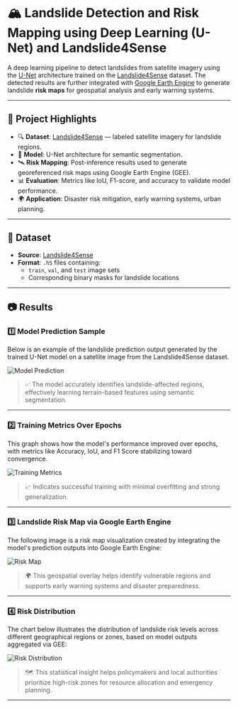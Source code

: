 # 🏔️ Landslide Detection and Risk Mapping using Deep Learning (U-Net) and Landslide4Sense

A deep learning pipeline to detect landslides from satellite imagery using the [U-Net](w) architecture trained on the [Landslide4Sense](w) dataset. The detected results are further integrated with [Google Earth Engine](w) to generate landslide **risk maps** for geospatial analysis and early warning systems.

---

## 📌 Project Highlights

- 🔍 **Dataset**: [Landslide4Sense](w) — labeled satellite imagery for landslide regions.
- 🧠 **Model**: U-Net architecture for semantic segmentation.
- 🛰️ **Risk Mapping**: Post-inference results used to generate georeferenced risk maps using Google Earth Engine (GEE).
- 📊 **Evaluation**: Metrics like IoU, F1-score, and accuracy to validate model performance.
- 🌍 **Application**: Disaster risk mitigation, early warning systems, urban planning.

---

## 📁 Dataset

- **Source**: [Landslide4Sense](https://zenodo.org/record/7335816)
- **Format**: `.h5` files containing:
  - `train`, `val`, and `test` image sets
  - Corresponding binary masks for landslide locations

---

## 📷 Results

### 1️⃣ Model Prediction Sample

Below is an example of the landslide prediction output generated by the trained U-Net model on a satellite image from the Landslide4Sense dataset.

![Model Prediction](outputs/results/model_prediction.png)

> ✅ The model accurately identifies landslide-affected regions, effectively learning terrain-based features using semantic segmentation.

---

### 2️⃣ Training Metrics Over Epochs

This graph shows how the model's performance improved over epochs, with metrics like Accuracy, IoU, and F1 Score stabilizing toward convergence.

![Training Metrics](outputs/results/metrics_graph.png)

> 📈 Indicates successful training with minimal overfitting and strong generalization.

---

### 3️⃣ Landslide Risk Map via Google Earth Engine

The following image is a risk map visualization created by integrating the model's prediction outputs into Google Earth Engine:

![Risk Map](outputs/results/risk_map.png)

> 🌍 This geospatial overlay helps identify vulnerable regions and supports early warning systems and disaster preparedness.

---

### 4️⃣ Risk Distribution

The chart below illustrates the distribution of landslide risk levels across different geographical regions or zones, based on model outputs aggregated via GEE:

![Risk Distribution](outputs/results/risk_distribution.png)

> 🗺️ This statistical insight helps policymakers and local authorities prioritize high-risk zones for resource allocation and emergency planning.

---
